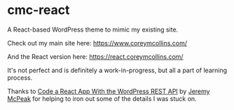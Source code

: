 # cmc-react
A React-based WordPress theme to mimic my existing site.

Check out my main site here: https://www.coreymcollins.com/

And the React version here: https://react.coreymcollins.com/

It's not perfect and is definitely a work-in-progress, but all a part of learning process.

Thanks to [Code a React App With the WordPress REST API](https://code.tutsplus.com/courses/code-a-react-app-with-the-wordpress-rest-api) by [Jeremy McPeak](https://twitter.com/jwmcpeak) for helping to iron out some of the details I was stuck on.
